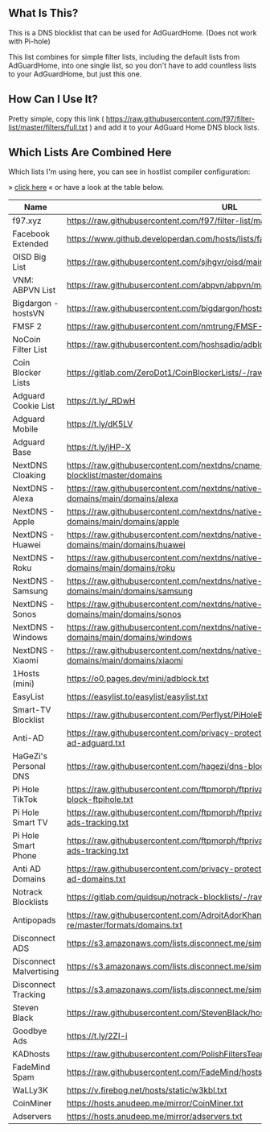 ## What Is This?

This is a DNS blocklist that can be used for AdGuardHome. (Does not work with Pi-hole)

This list combines for simple filter lists, including the default lists from
AdGuardHome, into one single list, so you don't have to add countless lists to your
AdGuardHome, but just this one.

## How Can I Use It?

Pretty simple, copy this link
( <https://raw.githubusercontent.com/f97/filter-list/master/filters/full.txt> ) and
add it to your AdGuard Home DNS block lists.

## Which Lists Are Combined Here

Which lists I'm using here, you can see in hostlist compiler configuration:

» [click here](hostlist-compiler-config.json) « or have a look at the table below.

| Name                    | URL                                                                                                     |
| ----------------------- | ------------------------------------------------------------------------------------------------------- |
| f97.xyz                 | <https://raw.githubusercontent.com/f97/filter-list/master/f97.txt>                                      |
|Facebook Extended|https://www.github.developerdan.com/hosts/lists/facebook-extended.txt|
| OISD Big List           | <https://raw.githubusercontent.com/sjhgvr/oisd/main/oisd_big.txt>                                       |
| VNM: ABPVN List         | <https://raw.githubusercontent.com/abpvn/abpvn/master/filter/abpvn.txt>                                 |
| Bigdargon - hostsVN     | <https://raw.githubusercontent.com/bigdargon/hostsVN/master/hosts>                                      |
| FMSF 2                  | <https://raw.githubusercontent.com/nmtrung/FMSF-2.0/master/fmsf_2.0.txt>                                |
| NoCoin Filter List      | <https://raw.githubusercontent.com/hoshsadiq/adblock-nocoin-list/master/hosts.txt>                      |
| Coin Blocker Lists      | <https://gitlab.com/ZeroDot1/CoinBlockerLists/-/raw/master/list.txt>                                    |
| Adguard Cookie List     | <https://t.ly/_RDwH>                                                                                    |
| Adguard Mobile          | <https://t.ly/dK5LV>                                                                                    |
| Adguard Base            | <https://t.ly/jHP-X>                                                                                    |
| NextDNS   Cloaking      | <https://raw.githubusercontent.com/nextdns/cname-cloaking-blocklist/master/domains>                     |
| NextDNS - Alexa         | <https://raw.githubusercontent.com/nextdns/native-tracking-domains/main/domains/alexa>                  |
| NextDNS - Apple         | <https://raw.githubusercontent.com/nextdns/native-tracking-domains/main/domains/apple>                  |
| NextDNS - Huawei        | <https://raw.githubusercontent.com/nextdns/native-tracking-domains/main/domains/huawei>                 |
| NextDNS - Roku          | <https://raw.githubusercontent.com/nextdns/native-tracking-domains/main/domains/roku>                   |
| NextDNS - Samsung       | <https://raw.githubusercontent.com/nextdns/native-tracking-domains/main/domains/samsung>                |
| NextDNS - Sonos         | <https://raw.githubusercontent.com/nextdns/native-tracking-domains/main/domains/sonos>                  |
| NextDNS - Windows       | <https://raw.githubusercontent.com/nextdns/native-tracking-domains/main/domains/windows>                |
| NextDNS - Xiaomi        | <https://raw.githubusercontent.com/nextdns/native-tracking-domains/main/domains/xiaomi>                 |
| 1Hosts (mini)           | <https://o0.pages.dev/mini/adblock.txt>                                                                 |
| EasyList                | <https://easylist.to/easylist/easylist.txt>                                                             |
| Smart-TV Blocklist      | <https://raw.githubusercontent.com/Perflyst/PiHoleBlocklist/master/SmartTV-AGH.txt>                     |
| Anti-AD                 | <https://raw.githubusercontent.com/privacy-protection-tools/anti-AD/master/anti-ad-adguard.txt>         |
| HaGeZi's Personal DNS   | <https://raw.githubusercontent.com/hagezi/dns-blocklists/main/adblock/personal.txt>                     |
| Pi Hole TikTok          | <https://raw.githubusercontent.com/ftpmorph/ftprivacy/master/blocklists/tiktok-full-block-ftpihole.txt> |
| Pi Hole Smart TV        | <https://raw.githubusercontent.com/ftpmorph/ftprivacy/master/blocklists/smart-tv-ads-tracking.txt>      |
| Pi Hole Smart Phone     | <https://raw.githubusercontent.com/ftpmorph/ftprivacy/master/blocklists/smartphone-ads-tracking.txt>    |
| Anti AD Domains         | <https://raw.githubusercontent.com/privacy-protection-tools/anti-AD/master/anti-ad-domains.txt>         |
| Notrack Blocklists      | <https://gitlab.com/quidsup/notrack-blocklists/-/raw/master/trackers.list>                              |
| Antipopads              | <https://raw.githubusercontent.com/AdroitAdorKhan/antipopads-re/master/formats/domains.txt>             |
| Disconnect ADS          | <https://s3.amazonaws.com/lists.disconnect.me/simple_ad>.                                               |
| Disconnect Malvertising | <https://s3.amazonaws.com/lists.disconnect.me/simple_malvertising.txt>                                  |
| Disconnect Tracking     | <https://s3.amazonaws.com/lists.disconnect.me/simple_tracking.txt>                                      |
| Steven Black            | <https://raw.githubusercontent.com/StevenBlack/hosts/master/hosts>                                      |
| Goodbye Ads             | <https://t.ly/2ZI-i>                                                                                    |
| KADhosts                | <https://raw.githubusercontent.com/PolishFiltersTeam/KADhosts/master/KADhosts.txt>                      |
| FadeMind Spam           | <https://raw.githubusercontent.com/FadeMind/hosts.extras/master/add.Spam/hosts>                         |
| WaLLy3K                 | <https://v.firebog.net/hosts/static/w3kbl.txt>                                                          |
| CoinMiner               | <https://hosts.anudeep.me/mirror/CoinMiner.txt>                                                         |
| Adservers               | <https://hosts.anudeep.me/mirror/adservers.txt>                                                         |
